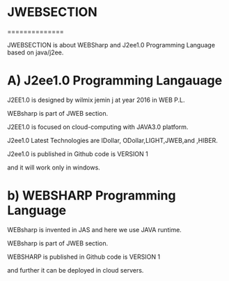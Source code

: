 # JWEBSECTION
==============

JWEBSECTION  is  about  WEBSharp  and  J2ee1.0  Programming Language  based on  java/j2ee.


A) J2ee1.0 Programming Langauage
=================================
J2EE1.0 is designed by wilmix jemin j at year 2016 in WEB P.L.

WEBsharp is part of JWEB section.

J2EE1.0 is focused on cloud-computing with JAVA3.0 platform.

J2ee1.0 Latest Technologies are IDollar, ODollar,LIGHT,JWEB,and ,HIBER.

J2ee1.0 is published in Github code is VERSION 1

and it will work only in windows.



b) WEBSHARP Programming Language
 ======================================= 

WEBsharp is invented in JAS and here we use JAVA runtime.

WEBsharp is part of JWEB section.

WEBSHARP is published in Github code is VERSION 1



and further it can be deployed in cloud servers.
